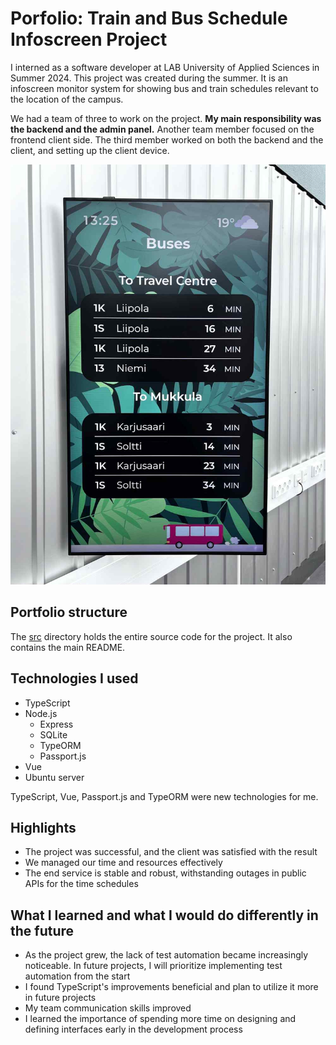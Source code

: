 # Porfolio: Train and Bus Schedule Infoscreen Project

I interned as a software developer at LAB University of Applied Sciences in Summer 2024.
This project was created during the summer. It is an infoscreen monitor system for showing
bus and train schedules relevant to the location of the campus.

We had a team of three to work on the project. **My main responsibility was the backend and the admin panel.**
Another team member focused on the frontend client side. The third member worked on both the backend and the client,
and setting up the client device.

![Photo of the finished product](images/timetables-infoscreen.jpg)

## Portfolio structure

The [src](src) directory holds the entire source code for the project. It also contains the main README.

## Technologies I used
- TypeScript
- Node.js
    - Express
    - SQLite
    - TypeORM
    - Passport.js
- Vue
- Ubuntu server

TypeScript, Vue, Passport.js and TypeORM were new technologies for me.

## Highlights
- The project was successful, and the client was satisfied with the result
- We managed our time and resources effectively
- The end service is stable and robust, withstanding outages in public APIs for the time schedules

## What I learned and what I would do differently in the future
- As the project grew, the lack of test automation became increasingly noticeable. In future projects, I will prioritize implementing test automation from the start
- I found TypeScript's improvements beneficial and plan to utilize it more in future projects
- My team communication skills improved
- I learned the importance of spending more time on designing and defining interfaces early in the development process
